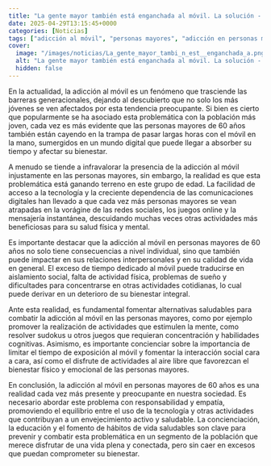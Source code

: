 ```yaml
---
title: "La gente mayor también está enganchada al móvil. La solución - más sudokus y menos fotos de 'Buenos días'"
date: 2025-04-29T13:15:45+0000
categories: [Noticias]
tags: ["adicción al móvil", "personas mayores", "adicción en personas mayores", "tecnología", "bienestar", "actividades saludables", "envejecimiento activo"]
cover:
  image: "/images/noticias/La_gente_mayor_tambi_n_est__enganchada_a.png"
  alt: "La gente mayor también está enganchada al móvil. La solución - más sudokus y menos fotos de 'Buenos días'"
  hidden: false
---
```


En la actualidad, la adicción al móvil es un fenómeno que trasciende las barreras generacionales, dejando al descubierto que no solo los más jóvenes se ven afectados por esta tendencia preocupante. Si bien es cierto que popularmente se ha asociado esta problemática con la población más joven, cada vez es más evidente que las personas mayores de 60 años también están cayendo en la trampa de pasar largas horas con el móvil en la mano, sumergidos en un mundo digital que puede llegar a absorber su tiempo y afectar su bienestar.

A menudo se tiende a infravalorar la presencia de la adicción al móvil injustamente en las personas mayores, sin embargo, la realidad es que esta problemática está ganando terreno en este grupo de edad. La facilidad de acceso a la tecnología y la creciente dependencia de las comunicaciones digitales han llevado a que cada vez más personas mayores se vean atrapadas en la vorágine de las redes sociales, los juegos online y la mensajería instantánea, descuidando muchas veces otras actividades más beneficiosas para su salud física y mental.

Es importante destacar que la adicción al móvil en personas mayores de 60 años no solo tiene consecuencias a nivel individual, sino que también puede impactar en sus relaciones interpersonales y en su calidad de vida en general. El exceso de tiempo dedicado al móvil puede traducirse en aislamiento social, falta de actividad física, problemas de sueño y dificultades para concentrarse en otras actividades cotidianas, lo cual puede derivar en un deterioro de su bienestar integral.

Ante esta realidad, es fundamental fomentar alternativas saludables para combatir la adicción al móvil en las personas mayores, como por ejemplo promover la realización de actividades que estimulen la mente, como resolver sudokus u otros juegos que requieran concentración y habilidades cognitivas. Asimismo, es importante concienciar sobre la importancia de limitar el tiempo de exposición al móvil y fomentar la interacción social cara a cara, así como el disfrute de actividades al aire libre que favorezcan el bienestar físico y emocional de las personas mayores.

En conclusión, la adicción al móvil en personas mayores de 60 años es una realidad cada vez más presente y preocupante en nuestra sociedad. Es necesario abordar este problema con responsabilidad y empatía, promoviendo el equilibrio entre el uso de la tecnología y otras actividades que contribuyan a un envejecimiento activo y saludable. La concienciación, la educación y el fomento de hábitos de vida saludables son clave para prevenir y combatir esta problemática en un segmento de la población que merece disfrutar de una vida plena y conectada, pero sin caer en excesos que puedan comprometer su bienestar.
